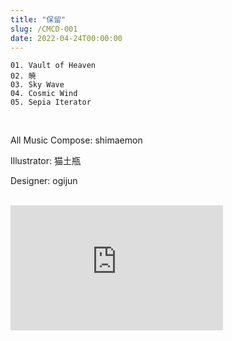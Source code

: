 ```yaml
---
title: "保留"
slug: /CMCD-001
date: 2022-04-24T00:00:00
---
```


    01. Vault of Heaven
    02. 暁
    03. Sky Wave
    04. Cosmic Wind
    05. Sepia Iterator

<br>

All Music Compose: shimaemon

Illustrator: 猫土瓶

Designer: ogijun

<br>

<iframe width="340" height="200" src="https://www.youtube.com/embed/SACMtY1Izh4" title="YouTube video player" frameborder="0" allow="accelerometer; autoplay; clipboard-write; encrypted-media; gyroscope; picture-in-picture" allowfullscreen></iframe>
